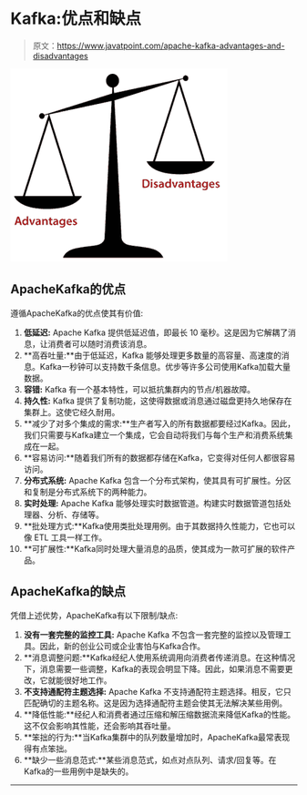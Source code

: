 # Kafka:优点和缺点

> 原文：<https://www.javatpoint.com/apache-kafka-advantages-and-disadvantages>

![Kafka Advantages and Disadvantages](img/9ff1c238ad8710abc2d682b5ff60f6fc.png)

## ApacheKafka的优点

遵循ApacheKafka的优点使其有价值:

1.  **低延迟:** Apache Kafka 提供低延迟值，即最长 10 毫秒。这是因为它解耦了消息，让消费者可以随时消费该消息。
2.  **高吞吐量:**由于低延迟，Kafka 能够处理更多数量的高容量、高速度的消息。Kafka一秒钟可以支持数千条信息。优步等许多公司使用Kafka加载大量数据。
3.  **容错:** Kafka 有一个基本特性，可以抵抗集群内的节点/机器故障。
4.  **持久性:** Kafka 提供了复制功能，这使得数据或消息通过磁盘更持久地保存在集群上。这使它经久耐用。
5.  **减少了对多个集成的需求:**生产者写入的所有数据都要经过Kafka。因此，我们只需要与Kafka建立一个集成，它会自动将我们与每个生产和消费系统集成在一起。
6.  **容易访问:**随着我们所有的数据都存储在Kafka，它变得对任何人都很容易访问。
7.  **分布式系统:** Apache Kafka 包含一个分布式架构，使其具有可扩展性。分区和复制是分布式系统下的两种能力。
8.  **实时处理:** Apache Kafka 能够处理实时数据管道。构建实时数据管道包括处理器、分析、存储等。
9.  **批处理方式:**Kafka使用类批处理用例。由于其数据持久性能力，它也可以像 ETL 工具一样工作。
10.  **可扩展性:**Kafka同时处理大量消息的品质，使其成为一款可扩展的软件产品。

## ApacheKafka的缺点

凭借上述优势，ApacheKafka有以下限制/缺点:

1.  **没有一套完整的监控工具:** Apache Kafka 不包含一套完整的监控以及管理工具。因此，新的创业公司或企业害怕与Kafka合作。
2.  **消息调整问题:**Kafka经纪人使用系统调用向消费者传递消息。在这种情况下，消息需要一些调整，Kafka的表现会明显下降。因此，如果消息不需要更改，它就能很好地工作。
3.  **不支持通配符主题选择:** Apache Kafka 不支持通配符主题选择。相反，它只匹配确切的主题名称。这是因为选择通配符主题会使其无法解决某些用例。
4.  **降低性能:**经纪人和消费者通过压缩和解压缩数据流来降低Kafka的性能。这不仅会影响其性能，还会影响其吞吐量。
5.  **笨拙的行为:**当Kafka集群中的队列数量增加时，ApacheKafka最常表现得有点笨拙。
6.  **缺少一些消息范式:**某些消息范式，如点对点队列、请求/回复等。在Kafka的一些用例中是缺失的。

* * *